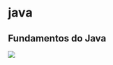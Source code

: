 # java
<h2>Fundamentos do Java</h2>
<img src = "https://github.com/professorjosedeassis/java/blob/master/imagens/java.png">
